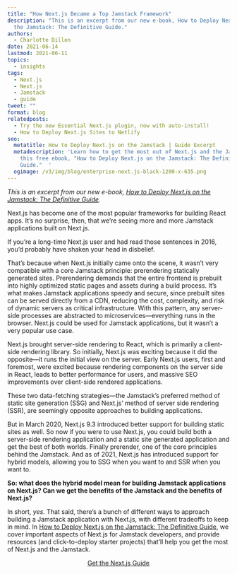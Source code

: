 ```yaml
---
title: "How Next.js Became a Top Jamstack Framework"
description: "This is an excerpt from our new e-book, How to Deploy Next.js on
  the Jamstack: The Definitive Guide."
authors:
  - Charlotte Dillon
date: 2021-06-14
lastmod: 2021-06-11
topics:
  - insights
tags:
  - Next.js
  - Next.js
  - Jamstack
  - guide
tweet: ""
format: blog
relatedposts:
  - Try the new Essential Next.js plugin, now with auto-install!
  - How to Deploy Next.js Sites to Netlify
seo:
  metatitle: How to Deploy Next.js on the Jamstack | Guide Excerpt
  metadescription: 'Learn how to get the most out of Next.js and the Jamstack in
    this free ebook, "How to Deploy Next.js on the Jamstack: The Definitive
    Guide."  '
  ogimage: /v3/img/blog/enterprise-next.js-black-1200-x-635.png
---
```




*This is an excerpt from our new e-book, [How to Deploy Next.js on the Jamstack: The Definitive Guide](https://www.netlify.com/resources/guides/next-js-on-the-jamstack/).*

Next.js has become one of the most popular frameworks for building React apps. It’s no surprise, then, that we’re seeing more and more Jamstack applications built on Next.js.

If you’re a long-time Next.js user and had read those sentences in 2016, you’d probably have shaken your head in disbelief.

That’s because when Next.js initially came onto the scene, it wasn’t very compatible with a core Jamstack principle: prerendering statically generated sites. Prerendering demands that the entire frontend is prebuilt into highly optimized static pages and assets during a build process. It’s what makes Jamstack applications speedy and secure, since prebuilt sites can be served directly from a CDN, reducing the cost, complexity, and risk of dynamic servers as critical infrastructure. With this pattern, any server-side processes are abstracted to microservices—everything runs in the browser. Next.js could be used for Jamstack applications, but it wasn’t a very popular use case.

Next.js brought server-side rendering to React, which is primarily a client-side rendering library. So initially, Next.js was exciting because it did the opposite—it runs the initial view on the server. Early Next.js users, first and foremost, were excited because rendering components on the server side in React, leads to better performance for users, and massive SEO improvements over client-side rendered applications.

These two data-fetching strategies—the Jamstack’s preferred method of static site generation (SSG) and Next.js’ method of server side rendering (SSR), are seemingly opposite approaches to building applications.

But in March 2020, Next.js 9.3 introduced better support for building static sites as well. So now if you were to use Next.js, you could build both a server-side rendering application and a static site generated application and get the best of both worlds. Finally prerender, one of the core principles behind the Jamstack. And as of 2021, Next.js has introduced support for hybrid models, allowing you to SSG when you want to and SSR when you want to.

**So: what does the hybrid model mean for building Jamstack applications on Next.js? Can we get the benefits of the Jamstack and the benefits of Next.js?**

In short, *yes.* That said, there’s a bunch of different ways to approach building a Jamstack application with Next.js, with different tradeoffs to keep in mind. In [How to Deploy Next.js on the Jamstack: The Definitive Guide](https://www.netlify.com/resources/guides/next-js-on-the-jamstack/), we cover important aspects of Next.js for Jamstack developers, and provide resources (and click-to-deploy starter projects) that’ll help you get the most of Next.js and the Jamstack.

<p style="text-align:center"><a href="https://www.netlify.com/resources/guides/next-js-on-the-jamstack/" class="button">Get the Next.js Guide</a></p>


